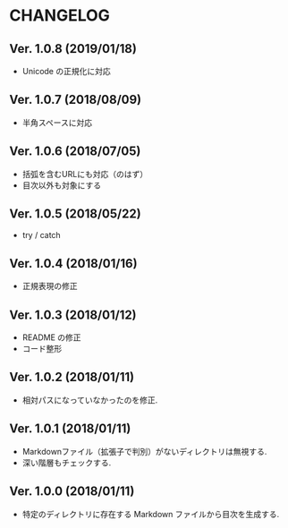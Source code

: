 # CHANGELOG

## Ver. 1.0.8 (2019/01/18)

- Unicode の正規化に対応

## Ver. 1.0.7 (2018/08/09)

- 半角スペースに対応

## Ver. 1.0.6 (2018/07/05)

- 括弧を含むURLにも対応（のはず）
- 目次以外も対象にする

## Ver. 1.0.5 (2018/05/22)

- try / catch

## Ver. 1.0.4 (2018/01/16)

- 正規表現の修正

## Ver. 1.0.3 (2018/01/12)

- README の修正
- コード整形

## Ver. 1.0.2 (2018/01/11)

- 相対パスになっていなかったのを修正.

## Ver. 1.0.1 (2018/01/11)

- Markdownファイル（拡張子で判別）がないディレクトリは無視する.
- 深い階層もチェックする.

## Ver. 1.0.0 (2018/01/11)

- 特定のディレクトリに存在する Markdown ファイルから目次を生成する.

